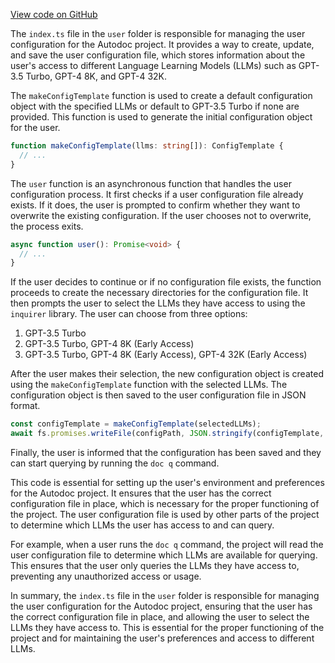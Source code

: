 [View code on GitHub](https://github.com/context-labs/autodoc/.autodoc/docs/json/src/cli/commands/user)

The `index.ts` file in the `user` folder is responsible for managing the user configuration for the Autodoc project. It provides a way to create, update, and save the user configuration file, which stores information about the user's access to different Language Learning Models (LLMs) such as GPT-3.5 Turbo, GPT-4 8K, and GPT-4 32K.

The `makeConfigTemplate` function is used to create a default configuration object with the specified LLMs or default to GPT-3.5 Turbo if none are provided. This function is used to generate the initial configuration object for the user.

```typescript
function makeConfigTemplate(llms: string[]): ConfigTemplate {
  // ...
}
```

The `user` function is an asynchronous function that handles the user configuration process. It first checks if a user configuration file already exists. If it does, the user is prompted to confirm whether they want to overwrite the existing configuration. If the user chooses not to overwrite, the process exits.

```typescript
async function user(): Promise<void> {
  // ...
}
```

If the user decides to continue or if no configuration file exists, the function proceeds to create the necessary directories for the configuration file. It then prompts the user to select the LLMs they have access to using the `inquirer` library. The user can choose from three options:

1. GPT-3.5 Turbo
2. GPT-3.5 Turbo, GPT-4 8K (Early Access)
3. GPT-3.5 Turbo, GPT-4 8K (Early Access), GPT-4 32K (Early Access)

After the user makes their selection, the new configuration object is created using the `makeConfigTemplate` function with the selected LLMs. The configuration object is then saved to the user configuration file in JSON format.

```typescript
const configTemplate = makeConfigTemplate(selectedLLMs);
await fs.promises.writeFile(configPath, JSON.stringify(configTemplate, null, 2));
```

Finally, the user is informed that the configuration has been saved and they can start querying by running the `doc q` command.

This code is essential for setting up the user's environment and preferences for the Autodoc project. It ensures that the user has the correct configuration file in place, which is necessary for the proper functioning of the project. The user configuration file is used by other parts of the project to determine which LLMs the user has access to and can query.

For example, when a user runs the `doc q` command, the project will read the user configuration file to determine which LLMs are available for querying. This ensures that the user only queries the LLMs they have access to, preventing any unauthorized access or usage.

In summary, the `index.ts` file in the `user` folder is responsible for managing the user configuration for the Autodoc project, ensuring that the user has the correct configuration file in place, and allowing the user to select the LLMs they have access to. This is essential for the proper functioning of the project and for maintaining the user's preferences and access to different LLMs.
